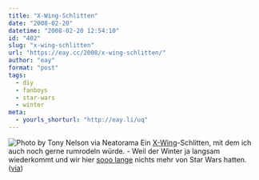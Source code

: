 ```yaml
---
title: "X-Wing-Schlitten"
date: "2008-02-20"
datetime: "2008-02-20 12:54:10"
id: "402"
slug: "x-wing-schlitten"
url: "https://eay.cc/2008/x-wing-schlitten/"
author: "eay"
format: "post"
tags:
  - diy
  - fanboys
  - star-wars
  - winter
meta:
  - yourls_shorturl: "http://eay.li/uq"
---
```


![](/uploads/2008/xwingschlitten.jpg "Photo by Tony Nelson via Neatorama") Ein [X-Wing](http://en.wikipedia.org/wiki/X-Wing)\-Schlitten, mit dem ich auch noch gerne rumrodeln würde. - Weil der Winter ja langsam wiederkommt und wir hier [sooo lange](//eay.cc/2008/vaderballon/) nichts mehr von Star Wars hatten. ([via](http://www.neatorama.com/2008/02/19/x-wing-fighter-art-sled/))
